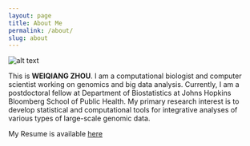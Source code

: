 ```yaml
---
layout: page
title: About Me
permalink: /about/
slug: about
---
```


![alt text](https://IloveYouKen.github.io/about.JPG "Logo Title Text 1")

This is __WEIQIANG ZHOU__. I am a computational biologist and computer scientist working on genomics and big data analysis. Currently, I am a postdoctoral fellow at Department of Biostatistics at Johns Hopkins Bloomberg School of Public Health. My primary research interest is to develop statistical and computational tools for integrative analyses of various types of large-scale genomic data.

My Resume is available [here](http://ILoveYouKen.github.io/CV_Weiqiang_Zhou_Jan2016.pdf)

